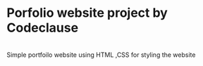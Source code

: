 
<h1>Porfolio website project by Codeclause</h1>
<br>Simple portfoilo website using HTML ,CSS for styling the website
